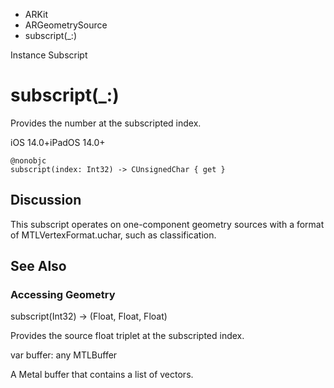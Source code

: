 

- ARKit
- ARGeometrySource
-  subscript(\_:) 

Instance Subscript

# subscript(\_:)

Provides the number at the subscripted index.

iOS 14.0+iPadOS 14.0+

``` source
@nonobjc
subscript(index: Int32) -> CUnsignedChar { get }
```

## Discussion

This subscript operates on one-component geometry sources with a format of MTLVertexFormat.uchar, such as classification.

## See Also

### Accessing Geometry

subscript(Int32) -> (Float, Float, Float)

Provides the source float triplet at the subscripted index.

var buffer: any MTLBuffer

A Metal buffer that contains a list of vectors.

